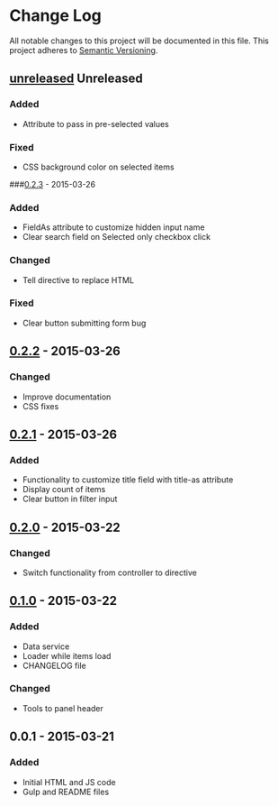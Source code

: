 # Change Log
All notable changes to this project will be documented in this file.
This project adheres to [Semantic Versioning](http://semver.org/).


## [unreleased] Unreleased
### Added
- Attribute to pass in pre-selected values
### Fixed
- CSS background color on selected items

###[0.2.3] - 2015-03-26
### Added
- FieldAs attribute to customize hidden input name
- Clear search field on Selected only checkbox click
### Changed
- Tell directive to replace HTML
### Fixed
- Clear button submitting form bug

## [0.2.2] - 2015-03-26
### Changed
- Improve documentation
- CSS fixes

## [0.2.1] - 2015-03-26
### Added
- Functionality to customize title field with title-as attribute
- Display count of items
- Clear button in filter input

## [0.2.0] - 2015-03-22
### Changed
- Switch functionality from controller to directive

## [0.1.0] - 2015-03-22
### Added
- Data service
- Loader while items load
- CHANGELOG file

### Changed
- Tools to panel header

## 0.0.1 - 2015-03-21
### Added
- Initial HTML and JS code
- Gulp and README files

[unreleased]: https://github.com/fcosrno/sift/compare/0.2.3...HEAD
[0.2.3]: https://github.com/fcosrno/sift/compare/0.2.2...0.2.3
[0.2.2]: https://github.com/fcosrno/sift/compare/0.2.1...0.2.2
[0.2.1]: https://github.com/fcosrno/sift/compare/0.1.0...0.2.1
[0.1.0]: https://github.com/fcosrno/sift/compare/0.0.1...0.1.0
[0.2.0]: https://github.com/fcosrno/sift/compare/0.1.0...0.2.0
